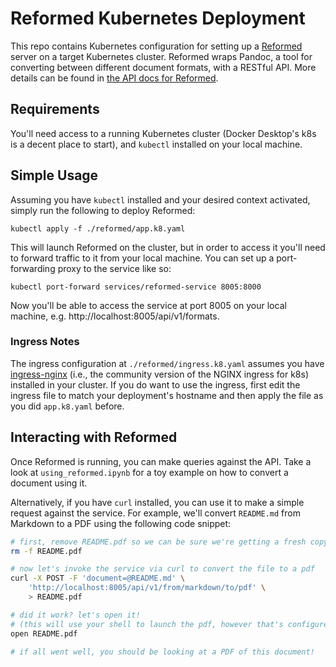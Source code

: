 # Reformed Kubernetes Deployment

This repo contains Kubernetes configuration for setting up a
[Reformed](https://github.com/davidlougheed/reformed) server on a target
Kubernetes cluster. Reformed wraps Pandoc, a tool for converting between
different document formats, with a RESTful API. More details can be found in
[the API docs for
Reformed](https://github.com/davidlougheed/reformed/blob/main/README.md).

## Requirements

You'll need access to a running Kubernetes cluster (Docker Desktop's k8s is a
decent place to start), and `kubectl` installed on your local machine.

## Simple Usage

Assuming you have `kubectl` installed and your desired context activated, simply
run the following to deploy Reformed:

```
kubectl apply -f ./reformed/app.k8.yaml
```

This will launch Reformed on the cluster, but in order to access it you'll need
to forward traffic to it from your local machine. You can set up a
port-forwarding proxy to the service like so:

```
kubectl port-forward services/reformed-service 8005:8000
```

Now you'll be able to access the service at port 8005 on your local machine,
e.g. http://localhost:8005/api/v1/formats.

### Ingress Notes

The ingress configuration at `./reformed/ingress.k8.yaml` assumes you have
[ingress-nginx](https://github.com/kubernetes/ingress-nginx) (i.e., the
community version of the NGINX ingress for k8s) installed in your cluster. If
you do want to use the ingress, first edit the ingress file to match your
deployment's hostname and then apply the file as you did `app.k8.yaml` before.

## Interacting with Reformed

Once Reformed is running, you can make queries against the API. Take a look at
`using_reformed.ipynb` for a toy example on how to convert a document using it.

Alternatively, if you have `curl` installed, you can use it to make a simple
request against the service. For example, we'll convert `README.md` from
Markdown to a PDF using the following code snippet:

```bash
# first, remove README.pdf so we can be sure we're getting a fresh copy
rm -f README.pdf

# now let's invoke the service via curl to convert the file to a pdf
curl -X POST -F 'document=@README.md' \
    'http://localhost:8005/api/v1/from/markdown/to/pdf' \
    > README.pdf

# did it work? let's open it! 
# (this will use your shell to launch the pdf, however that's configured on your machine)
open README.pdf

# if all went well, you should be looking at a PDF of this document!
```
